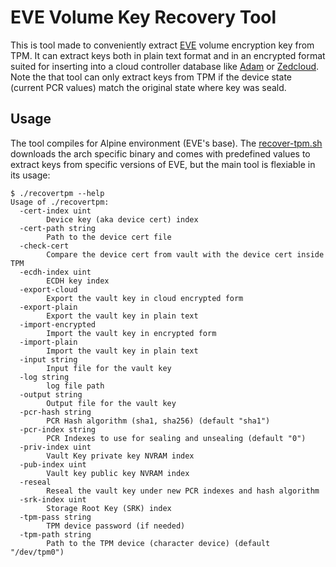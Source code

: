 # EVE Volume Key Recovery Tool

This is tool made to conveniently extract [EVE](https://github.com/lf-edge/eve/) volume encryption key from TPM. It can extract keys both in plain text format and in an encrypted format suited for inserting into a cloud controller database like [Adam](https://github.com/lf-edge/adam) or [Zedcloud](https://zededa.com/). Note the that tool can only extract keys from TPM if the device state (current PCR values) match the original state where key was seald.

## Usage

The tool compiles for Alpine environment (EVE's base). The [recover-tpm.sh](pkg/debug/scripts/recover-tpm.sh) downloads the arch specific binary and comes with predefined values to extract keys from specific versions of EVE, but the main tool is flexiable in its usage:

```text
$ ./recovertpm --help
Usage of ./recovertpm:
  -cert-index uint
        Device key (aka device cert) index
  -cert-path string
        Path to the device cert file
  -check-cert
        Compare the device cert from vault with the device cert inside TPM
  -ecdh-index uint
        ECDH key index
  -export-cloud
        Export the vault key in cloud encrypted form
  -export-plain
        Export the vault key in plain text
  -import-encrypted
        Import the vault key in encrypted form
  -import-plain
        Import the vault key in plain text
  -input string
        Input file for the vault key
  -log string
        log file path
  -output string
        Output file for the vault key
  -pcr-hash string
        PCR Hash algorithm (sha1, sha256) (default "sha1")
  -pcr-index string
        PCR Indexes to use for sealing and unsealing (default "0")
  -priv-index uint
        Vault Key private key NVRAM index
  -pub-index uint
        Vault key public key NVRAM index
  -reseal
        Reseal the vault key under new PCR indexes and hash algorithm
  -srk-index uint
        Storage Root Key (SRK) index
  -tpm-pass string
        TPM device password (if needed)
  -tpm-path string
        Path to the TPM device (character device) (default "/dev/tpm0")
```
